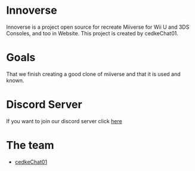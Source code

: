 # Innoverse
Innoverse is a project open source for recreate Miiverse for Wii U and 3DS Consoles, and too in Website.
This project is created by cedkeChat01.

# Goals
That we finish creating a good clone of miiverse and that it is used and known.

# Discord Server
If you want to join our discord server click [here](https://discord.gg/caSHajnf)

# The team
- [cedkeChat01](https://github/00cedke/)

